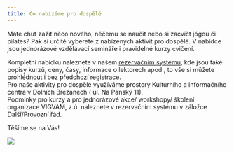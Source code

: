 ```yaml
---
title: Co nabízíme pro dospělé
---
```

Máte chuť zažít něco nového, něčemu se naučit nebo si zacvičt jógou či pilates? Pak si určitě vyberete z nabízených aktivit pro dospělé. V nabídce jsou  jednorázové vzdělávací semináře i pravidelné kurzy cvičení.

Kompletní nabídku naleznete v našem  [rezervačním systému](https://vigvam.webooker.eu/), kde jsou také popisy kurzů, ceny, časy,  informace o lektorech apod., to vše si můžete prohlédnout i bez předchozí registrace. \
Pro naše aktivity pro dospělé využíváme prostory Kulturního a informačního centra  v Dolních Břežanech ( ul. Na Panský 11).\
Podmínky pro kurzy a pro jednorázové akce/ workshopy/ školení organizace VIGVAM, z.ú. naleznete v rezervačním systému v záložce Další/Provozní řád.

Těšíme se na Vás!

![](/images/uploads/2019_2020_vigvam_nabizi_a_pripravuje.jpg)